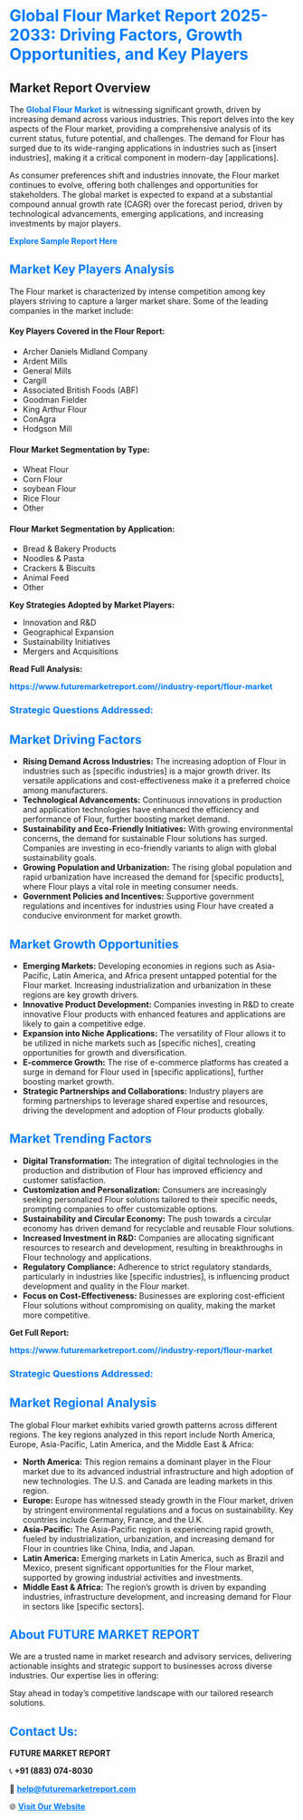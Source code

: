 <h1 style="color: #007BFF;">Global Flour Market Report 2025-2033: Driving Factors, Growth Opportunities, and Key Players</h1>

<section id="overview">
<h2>Market Report Overview</h2>
<p>The <a href="https://www.futuremarketreport.com//industry-report/flour-market" style="color: #007BFF; text-decoration: none;"><strong>Global Flour Market</strong></a> is witnessing significant growth, driven by increasing demand across various industries. This report delves into the key aspects of the Flour market, providing a comprehensive analysis of its current status, future potential, and challenges. The demand for Flour has surged due to its wide-ranging applications in industries such as [insert industries], making it a critical component in modern-day [applications].</p>
<p>As consumer preferences shift and industries innovate, the Flour market continues to evolve, offering both challenges and opportunities for stakeholders. The global market is expected to expand at a substantial compound annual growth rate (CAGR) over the forecast period, driven by technological advancements, emerging applications, and increasing investments by major players.</p>
</section>

<section id="overview">
<p><a href="https://www.futuremarketreport.com//request-sample/reportId=51506" style="color: #007BFF; text-decoration: none;"><strong>Explore Sample Report Here</strong></a></p>
</section>

<section id="key-players">
<h2 style="color: #007BFF;">Market Key Players Analysis</h2>
<p>The Flour market is characterized by intense competition among key players striving to capture a larger market share. Some of the leading companies in the market include:</p>
<h4>Key Players Covered in the Flour Report:</h4>
<ul><li>Archer Daniels Midland Company</li><li>Ardent Mills</li><li>General Mills</li><li>Cargill</li><li>Associated British Foods (ABF)</li><li>Goodman Fielder</li><li>King Arthur Flour</li><li>ConAgra</li><li>Hodgson Mill</li></ul>
<h4>Flour Market Segmentation by Type:</h4>
<ul><li>Wheat Flour</li><li>Corn Flour</li><li>soybean Flour</li><li>Rice Flour</li><li>Other</li></ul>

<h4>Flour Market Segmentation by Application:</h4>
<ul><li>Bread &amp; Bakery Products</li><li>Noodles &amp; Pasta</li><li>Crackers &amp; Biscuits</li><li>Animal Feed</li><li>Other</li></ul>
<p><strong>Key Strategies Adopted by Market Players:</strong></p>
<ul>
<li>Innovation and R&D</li>
<li>Geographical Expansion</li>
<li>Sustainability Initiatives</li>
<li>Mergers and Acquisitions</li>
</ul>
</section>

<section>
<p><strong>Read Full Analysis: </strong></p><a href="https://www.futuremarketreport.com//industry-report/flour-market" style="color: #007BFF; text-decoration: none;"><strong>https://www.futuremarketreport.com//industry-report/flour-market</strong></a>
<h3 style="color: #007BFF;">Strategic Questions Addressed:</h3>
</section>

<section id="driving-factors">
<h2 style="color: #007BFF;">Market Driving Factors</h2>
<ul>
<li><strong>Rising Demand Across Industries:</strong> The increasing adoption of Flour in industries such as [specific industries] is a major growth driver. Its versatile applications and cost-effectiveness make it a preferred choice among manufacturers.</li>
<li><strong>Technological Advancements:</strong> Continuous innovations in production and application technologies have enhanced the efficiency and performance of Flour, further boosting market demand.</li>
<li><strong>Sustainability and Eco-Friendly Initiatives:</strong> With growing environmental concerns, the demand for sustainable Flour solutions has surged. Companies are investing in eco-friendly variants to align with global sustainability goals.</li>
<li><strong>Growing Population and Urbanization:</strong> The rising global population and rapid urbanization have increased the demand for [specific products], where Flour plays a vital role in meeting consumer needs.</li>
<li><strong>Government Policies and Incentives:</strong> Supportive government regulations and incentives for industries using Flour have created a conducive environment for market growth.</li>
</ul>
</section>

<section id="growth-opportunities">
<h2 style="color: #007BFF;">Market Growth Opportunities</h2>
<ul>
<li><strong>Emerging Markets:</strong> Developing economies in regions such as Asia-Pacific, Latin America, and Africa present untapped potential for the Flour market. Increasing industrialization and urbanization in these regions are key growth drivers.</li>
<li><strong>Innovative Product Development:</strong> Companies investing in R&D to create innovative Flour products with enhanced features and applications are likely to gain a competitive edge.</li>
<li><strong>Expansion into Niche Applications:</strong> The versatility of Flour allows it to be utilized in niche markets such as [specific niches], creating opportunities for growth and diversification.</li>
<li><strong>E-commerce Growth:</strong> The rise of e-commerce platforms has created a surge in demand for Flour used in [specific applications], further boosting market growth.</li>
<li><strong>Strategic Partnerships and Collaborations:</strong> Industry players are forming partnerships to leverage shared expertise and resources, driving the development and adoption of Flour products globally.</li>
</ul>
</section>

<section id="trending-factors">
<h2 style="color: #007BFF;">Market Trending Factors</h2>
<ul>
<li><strong>Digital Transformation:</strong> The integration of digital technologies in the production and distribution of Flour has improved efficiency and customer satisfaction.</li>
<li><strong>Customization and Personalization:</strong> Consumers are increasingly seeking personalized Flour solutions tailored to their specific needs, prompting companies to offer customizable options.</li>
<li><strong>Sustainability and Circular Economy:</strong> The push towards a circular economy has driven demand for recyclable and reusable Flour solutions.</li>
<li><strong>Increased Investment in R&D:</strong> Companies are allocating significant resources to research and development, resulting in breakthroughs in Flour technology and applications.</li>
<li><strong>Regulatory Compliance:</strong> Adherence to strict regulatory standards, particularly in industries like [specific industries], is influencing product development and quality in the Flour market.</li>
<li><strong>Focus on Cost-Effectiveness:</strong> Businesses are exploring cost-efficient Flour solutions without compromising on quality, making the market more competitive.</li>
</ul>
</section>

<section>
<p><strong>Get Full Report: </strong></p><a href="https://www.futuremarketreport.com//industry-report/flour-market" style="color: #007BFF; text-decoration: none;"><strong>https://www.futuremarketreport.com//industry-report/flour-market</strong></a>
<h3 style="color: #007BFF;">Strategic Questions Addressed:</h3>
</section>


<section id="regional-analysis">
<h2 style="color: #007BFF;">Market Regional Analysis</h2>
<p>The global Flour market exhibits varied growth patterns across different regions. The key regions analyzed in this report include North America, Europe, Asia-Pacific, Latin America, and the Middle East & Africa:</p>
<ul>
<li><strong>North America:</strong> This region remains a dominant player in the Flour market due to its advanced industrial infrastructure and high adoption of new technologies. The U.S. and Canada are leading markets in this region.</li>
<li><strong>Europe:</strong> Europe has witnessed steady growth in the Flour market, driven by stringent environmental regulations and a focus on sustainability. Key countries include Germany, France, and the U.K.</li>
<li><strong>Asia-Pacific:</strong> The Asia-Pacific region is experiencing rapid growth, fueled by industrialization, urbanization, and increasing demand for Flour in countries like China, India, and Japan.</li>
<li><strong>Latin America:</strong> Emerging markets in Latin America, such as Brazil and Mexico, present significant opportunities for the Flour market, supported by growing industrial activities and investments.</li>
<li><strong>Middle East & Africa:</strong> The region’s growth is driven by expanding industries, infrastructure development, and increasing demand for Flour in sectors like [specific sectors].</li>
</ul>
</section>

<footer>
<h2 style="color: #007BFF;">About FUTURE MARKET REPORT</h2>
<p>We are a trusted name in market research and advisory services, delivering actionable insights and strategic support to businesses across diverse industries. Our expertise lies in offering:</p>

<p>Stay ahead in today’s competitive landscape with our tailored research solutions.</p>

<h2 style="color: #007BFF;">Contact Us:</h2>
<p><strong>FUTURE MARKET REPORT</strong></p>
<p>📞 <strong>+91 (883) 074-8030</strong></p>
<p>📧 <strong><a href="mailto:help@futuremarketreport.com" style="color: #007BFF;">help@futuremarketreport.com</a></strong></p>
<p>🌐 <strong><a href="https://www.futuremarketreport.com/" style="color: #007BFF;">Visit Our Website</a></strong></p>
</footer>